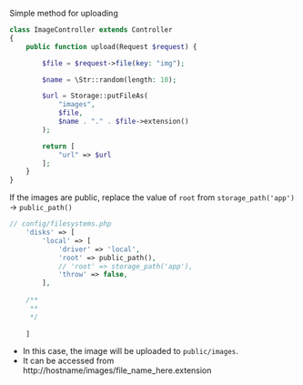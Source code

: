 Simple method for uploading

```php
class ImageController extends Controller
{
    public function upload(Request $request) {

        $file = $request->file(key: "img");

        $name = \Str::random(length: 10);

        $url = Storage::putFileAs(
            "images",
            $file,
            $name . "." . $file->extension()
        );

        return [
            "url" => $url
        ];
    }
}
```

If the images are public, replace the value of `root` from `storage_path('app')` -> `public_path()`

```php
// config/filesystems.php
    'disks' => [
        'local' => [
            'driver' => 'local',
            'root' => public_path(),
            // 'root' => storage_path('app'),
            'throw' => false,
        ],
	
	/**
	 **
	 */
	
	]
```


- In this case, the image will be uploaded to `public/images`. 
- It can be accessed from http://hostname/images/file_name_here.extension